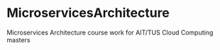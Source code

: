# MicroservicesArchitecture
Microservices Architecture course work for AIT/TUS Cloud Computing masters 

